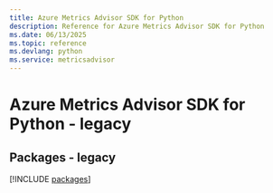```yaml
---
title: Azure Metrics Advisor SDK for Python
description: Reference for Azure Metrics Advisor SDK for Python
ms.date: 06/13/2025
ms.topic: reference
ms.devlang: python
ms.service: metricsadvisor
---
```

# Azure Metrics Advisor SDK for Python - legacy
## Packages - legacy
[!INCLUDE [packages](metrics-advisor-index.md)]